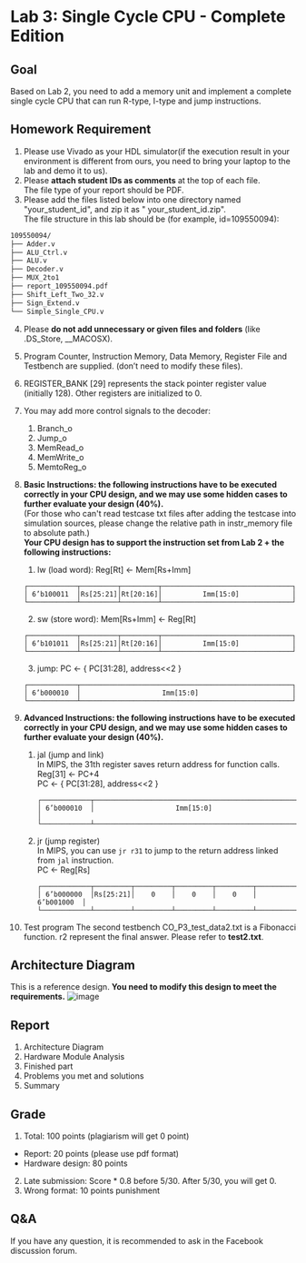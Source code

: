 # Lab 3: Single Cycle CPU - Complete Edition 

## Goal
Based on Lab 2, you need to add a memory unit and implement a complete single cycle CPU that can run R-type, I-type and jump instructions. 

## Homework Requirement
1. Please use Vivado as your HDL simulator(if the execution result in your environment is different from ours, you need to bring your laptop to the lab and demo it to us).
2. Please **attach student IDs as comments** at the top of each file. <br/>
   The file type of your report should be PDF.
3. Please add the files listed below into one directory named "your_student_id", and zip it as " your_student_id.zip". <br/>
The file structure in this lab should be (for example, id=109550094):
```bash
109550094/
├── Adder.v
├── ALU_Ctrl.v
├── ALU.v
├── Decoder.v
├── MUX_2to1
├── report_109550094.pdf
├── Shift_Left_Two_32.v
├── Sign_Extend.v
└── Simple_Single_CPU.v
```
4. Please **do not add unnecessary or given files and folders** (like .DS_Store, __MACOSX).
5. Program Counter, Instruction Memory, Data Memory, Register File and Testbench are supplied. (don’t need to modify these files).
6. REGISTER_BANK [29] represents the stack pointer register value (initially 128). Other registers are initialized to 0.
7. You may add more control signals to the decoder:
    1. Branch_o
    2. Jump_o
    3. MemRead_o
    4. MemWrite_o
    5. MemtoReg_o


8. **Basic Instructions: the following instructions have to be executed correctly in your CPU design, and we may use some hidden cases to further evaluate your 
design (40%).**<br/>
(For those who can't read testcase txt files after adding the testcase into simulation sources, please change the relative path in instr_memory file to absolute path.) <br/>
**Your CPU design has to support the instruction set from Lab 2 + the following instructions:**
    1. lw (load word): Reg[Rt] ← Mem[Rs+Imm]
      ```
      ┌────────────┬─────────┬─────────┬────────────────────────────────┐
      │ 6’b100011  │Rs[25:21]│Rt[20:16]│          Imm[15:0]             │
      └────────────┴─────────┴─────────┴────────────────────────────────┘
      ```
    2. sw (store word):  Mem[Rs+Imm] ← Reg[Rt]
      ```
      ┌────────────┬─────────┬─────────┬────────────────────────────────┐
      │ 6’b101011  │Rs[25:21]│Rt[20:16]│          Imm[15:0]             │
      └────────────┴─────────┴─────────┴────────────────────────────────┘
      ```
    3. jump: PC ← { PC[31:28], address<<2 }
      ```
      ┌────────────┬────────────────────────────────────────────────────┐
      │ 6’b000010  │                    Imm[15:0]                       │
      └────────────┴────────────────────────────────────────────────────┘
      ```
9. **Advanced Instructions: the following instructions have to be executed correctly in your CPU design, and we may use some hidden cases to further evaluate your design (40%).**
    1. jal (jump and link)<br/>
       In MIPS, the 31th register saves return address for function calls.<br/>
       Reg[31] ← PC+4<br/>
       PC ← { PC[31:28], address<<2 }
       ```
       ┌────────────┬────────────────────────────────────────────────────┐
       │ 6’b000010  │                    Imm[15:0]                       │
       └────────────┴────────────────────────────────────────────────────┘
       ```
    3. jr (jump register)<br/>
       In MIPS, you can use `jr r31` to jump to the return address linked from `jal` instruction.<br/>
       PC ← Reg[Rs]
       ```
       ┌────────────┬─────────┬─────────┬─────────┬─────────┬────────────┐
       │ 6’b000000  │Rs[25:21]│    0    │    0    │    0    │ 6’b001000  │
       └────────────┴─────────┴─────────┴─────────┴─────────┴────────────┘
       ```
10. Test program
    The second testbench CO_P3_test_data2.txt is a Fibonacci function. r2 represent the final answer. Please refer to **test2.txt**.

## Architecture Diagram
This is a reference design. **You need to modify this design to meet the requirements.**
![image](https://github.com/XCI9/NYCU-2021-Spring-Computer-Organization/assets/71249961/ae15c8bd-b5d9-47fe-bb8e-cfba175b7380)

## Report
1. Architecture Diagram
2. Hardware Module Analysis
3. Finished part
4. Problems you met and solutions
5. Summary

## Grade
1. Total: 100 points (plagiarism will get 0 point)
  - Report: 20 points (please use pdf format)
  - Hardware design: 80 points
2. Late submission: Score * 0.8 before 5/30. After 5/30, you will get 0.
3. Wrong format: 10 points punishment

## Q&A
If you have any question, it is recommended to ask in the Facebook discussion forum.
